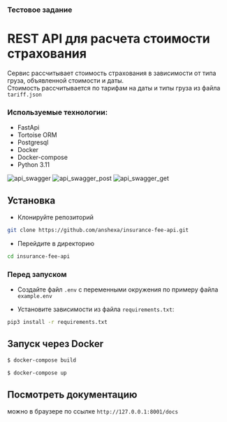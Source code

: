 ### Тестовое задание 
# REST API для расчета стоимости страхования

Сервис рассчитывает стоимость страхования в зависимости от типа груза, объявленной стоимости и даты.  
Стоимость рассчитывается по тарифам на даты и типы груза из файла `tariff.json`


### Используемые технологии:
* FastApi
* Tortoise ORM
* Postgresql
* Docker
* Docker-compose
* Python 3.11

![api_swagger](https://user-images.githubusercontent.com/109981473/254390640-4d1ea2dd-e68f-4881-8abb-87beb1a14aaf.png)
![api_swagger_post](https://user-images.githubusercontent.com/109981473/254391761-e8916b95-ab37-47df-83cb-a293cb5eeaeb.png)
![api_swagger_get](https://user-images.githubusercontent.com/109981473/254391971-6a35ffc6-3bb9-4037-9d94-05535563342b.png)

## Установка
* Клонируйте репозиторий 
```bash
git clone https://github.com/anshexa/insurance-fee-api.git
```
* Перейдите в директорию  
```bash
cd insurance-fee-api
```
### Перед запуском
* Создайте файл `.env` с переменными окружения по примеру файла `example.env`

* Установите зависимости из файла `requirements.txt`:
```bash
pip3 install -r requirements.txt
```

## Запуск через Docker
```bash
$ docker-compose build
```
```bash
$ docker-compose up
```
## Посмотреть документацию
можно в браузере по ссылке `http://127.0.0.1:8001/docs`


